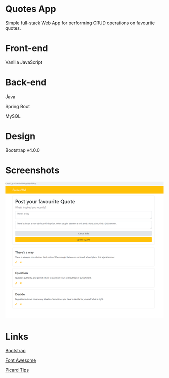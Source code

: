 # Quotes App

Simple full-stack Web App for performing CRUD operations on favourite quotes.

# Front-end

Vanilla JavaScript

# Back-end

Java

Spring Boot

MySQL

# Design

Bootstrap v4.0.0

# Screenshots

<img src="src/main/resources/quotesWall.png">

# Links

[Bootstrap](https://getbootstrap.com/)

[Font Awesome](https://fontawesome.com/)

[Picard Tips](https://twitter.com/PicardTips?ref_src=twsrc%5Egoogle%7Ctwcamp%5Eserp%7Ctwgr%5Eauthor)

